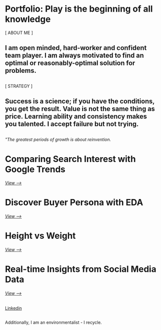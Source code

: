 # Portfolio: Play is the beginning of all knowledge
[ ABOUT ME ] 
## I am open minded, hard-worker and confident team player. I am always motivated to find an optimal or reasonably-optimal solution for problems.
##
[ STRATEGY ]
## Success is a science; if you have the conditions, you get the result. Value is not the same thing as price. Learning ability and consistency makes you talented. I accept failure but not trying.
##
<em> "The greatest periods of growth is about reinvention. </em>
##
# Comparing Search Interest with Google Trends
###### [View -->](https://github.com/erkanmalcokcom/Portfolio/tree/master/Comparing%20Search%20Interest%20with%20Google%20Trends)
#
# Discover Buyer Persona with EDA
###### [View -->](https://github.com/erkanmalcokcom/Portfolio/tree/master/Discover%20Buyer%20Persona%20with%20EDA)
## 
# Height vs Weight
###### [View -->](https://github.com/erkanmalcokcom/Portfolio/tree/master/Height%20vs%20Weight)
## 
# Real-time Insights from Social Media Data
###### [View -->](https://github.com/erkanmalcokcom/Portfolio/tree/master/Real-time%20Insights%20from%20Social%20Media%20Data)
##

##
[Linkedin](https://www.linkedin.com/in/erkanmalcok/)
##
Additionally, I am an environmentalist - I recycle.
